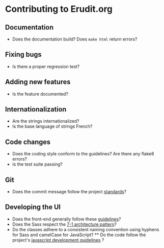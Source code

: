 # Contributing to Erudit.org

## Documentation

* Does the documentation build? Does `make html` return errors?

## Fixing bugs

* Is there a proper regression test?

## Adding new features

* Is the feature documented?

## Internationalization

* Are the strings internationalized?
* Is the base language of strings French?

## Code changes

* Does the coding style conform to the guidelines? Are there any flake8 errors?
* Is the test suite passing?

## Git

* Does the commit message follow the project [standards](http://tbaggery.com/2008/04/19/a-note-about-git-commit-messages.html)?

## Developing the UI

* Does the front-end generally follow these [guidelines](https://github.com/bendc/frontend-guidelines)?
* Does the Sass respect the [7-1 architecture pattern](http://sass-guidelin.es/#architecture)?
* Do the classes adhere to a consistent naming convention using hyphens for Sass and camelCase for JavaScript?
** Do the code follow the project's [javascript development guidelines](eruditorg.readthedocs.org/fr/latest/javascript.html) ?
